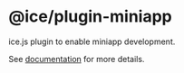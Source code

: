 # @ice/plugin-miniapp

ice.js plugin to enable miniapp development.

See [documentation](https://v3.ice.work) for more details.
